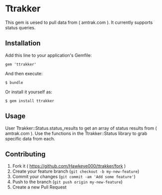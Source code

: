 # Ttrakker

This gem is uesed to pull data from ( amtrak.com ).  It currently supports status queries.

## Installation

Add this line to your application's Gemfile:

    gem 'ttrakker'

And then execute:

    $ bundle

Or install it yourself as:

    $ gem install ttrakker

## Usage

User Ttrakker::Status.status_results to get an array of status results from ( amtrak.com ).
Use the functions in the Ttrakker::Status library to grab specific data from each.

## Contributing

1. Fork it ( https://github.com/Hawkeye000/ttrakker/fork )
2. Create your feature branch (`git checkout -b my-new-feature`)
3. Commit your changes (`git commit -am 'Add some feature'`)
4. Push to the branch (`git push origin my-new-feature`)
5. Create a new Pull Request
